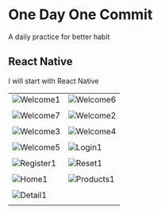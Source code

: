 # One Day One Commit

A daily practice for better habit

## React Native

I will start with React Native

|  |  |
| ----------- | ----------- |
| ![Welcome1](/react-native/assets/screenshots/welcome1.png) | ![Welcome6](/react-native/assets/screenshots/welcome6.png) |
|  |  |
| ![Welcome7](/react-native/assets/screenshots/welcome7.png) | ![Welcome2](/react-native/assets/screenshots/welcome2.png) |
|  |  |
| ![Welcome3](/react-native/assets/screenshots/welcome3.png) | ![Welcome4](/react-native/assets/screenshots/welcome4.png) |
|  |  |
| ![Welcome5](/react-native/assets/screenshots/welcome5.png) | ![Login1](/react-native/assets/screenshots/login1.png) |
|  |  |
| ![Register1](/react-native/assets/screenshots/register1.png) | ![Reset1](/react-native/assets/screenshots/reset1.png) |
|  |  |
| ![Home1](/react-native/assets/screenshots/home1.png) | ![Products1](/react-native/assets/screenshots/products1.png) |
|  |  |
| ![Detail1](/react-native/assets/screenshots/detail1.png) |  |
|  |  |



